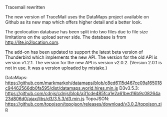 Tracemail rewritten

The new version of TraceMail uses the DataMaps project available on Github as its new map which offers higher detail and a better look.

The geolocation database has been split into two files due to file size limitations on the upload server side. The database is from http://lite.ip2location.com.

The add-on has been updated to support the latest beta version of Thunderbird which implements the new API.
The version for the old API is version v1.2.1. The version for the new API is version v2.0.2.
(Version 2.0.1 is not in use. It was a version uploaded by mistake.)

DataMaps: https://github.com/markmarkoh/datamaps/blob/c8ed6115d467ce09a165018c94462566db0fa595/dist/datamaps.world.hires.min.js
D3v3.5.3: https://github.com/cdnjs/cdnjs/blob/a31cde485fca1e2a61bed16b9c08264a23d806d0/ajax/libs/d3/3.5.3/d3.min.js
TopoJSON: https://github.com/topojson/topojson/releases/download/v3.0.2/topojson.zip

